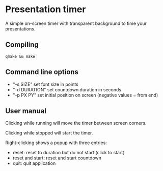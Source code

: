 # Presentation timer

A simple on-screen timer with transparent background to time your presentations.


## Compiling

```
qmake && make
```

## Command line options

- "-s SIZE" set font size in points
- "-d DURATION" set countdown duration in seconds
- "-p PX PY" set initial position on screen (negative values = from end)

## User manual

Clicking while running will move the timer between screen corners.

Clicking while stopped will start the timer.

Right-clicking shows a popup with three entries:

- reset: reset to duration but do not start (click to start)
- reset and start: reset and start countdown
- quit: quit application
